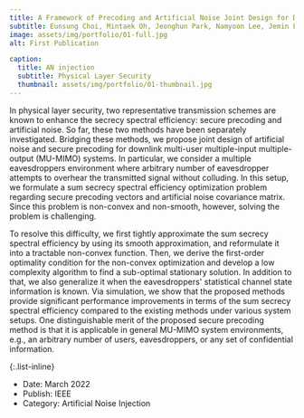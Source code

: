 ```yaml
---
title: A Framework of Precoding and Artificial Noise Joint Design for Downlink Secure MIMO Communications
subtitle: Eunsung Choi, Mintaek Oh, Jeonghun Park, Namyoon Lee, Jemin Lee, and Jinseok Choi
image: assets/img/portfolio/01-full.jpg
alt: First Publication

caption:
  title: AN injection
  subtitle: Physical Layer Security
  thumbnail: assets/img/portfolio/01-thumbnail.jpg
---
```

In physical layer security, two representative transmission schemes are known to enhance the secrecy spectral efficiency: secure precoding and artificial noise. So far, these two methods have been separately investigated. Bridging these methods, we propose joint design of artificial noise and secure precoding for downlink multi-user multiple-input multiple-output (MU-MIMO) systems. In particular, we consider a multiple eavesdroppers environment where arbitrary number of eavesdropper attempts to overhear the transmitted signal without colluding.
In this setup, we formulate a sum secrecy spectral efficiency optimization problem regarding secure precoding vectors and artificial noise covariance matrix. Since this problem is non-convex and non-smooth, however, solving the problem is challenging. 

To resolve this difficulty, we first tightly approximate the sum secrecy spectral efficiency by using its smooth approximation, and reformulate it into a tractable non-convex function. Then, we derive the first-order optimality condition for the non-convex optimization and develop a low complexity algorithm to find a sub-optimal stationary solution. In addition to that, we also generalize it when the eavesdroppers' statistical channel state information is known. Via simulation, we show that the proposed methods provide significant performance improvements in terms of the sum secrecy spectral efficiency compared to the existing methods under various system setups. One distinguishable merit of the proposed secure precoding method is that it is applicable in general MU-MIMO system environments, e.g., an arbitrary number of users, eavesdroppers, or any set of confidential information.

{:.list-inline}
- Date: March 2022
- Publish: IEEE
- Category: Artificial Noise Injection

